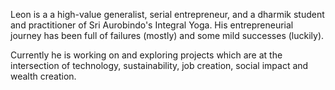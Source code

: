 Leon is a a high-value generalist, serial entrepreneur, and a dharmik student and practitioner of Sri Aurobindo's Integral Yoga. His entrepreneurial journey has been full of failures (mostly) and some mild successes (luckily).

Currently he is working on and exploring projects which are at the intersection of technology, sustainability, job creation, social impact and wealth creation. 

